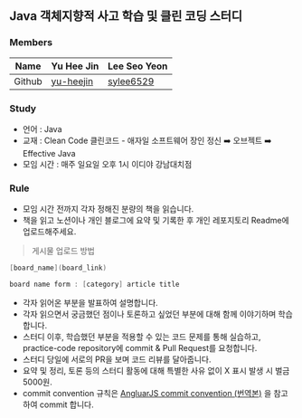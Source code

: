 ## Java 객체지향적 사고 학습 및 클린 코딩 스터디

### Members

| Name | Yu Hee Jin | Lee Seo Yeon |
| --- | --- | --- |
| Github | [yu-heejin](https://github.com/yu-heejin) | [sylee6529](https://github.com/sylee6529) |

### Study
- 언어 : Java
- 교재 : Clean Code 클린코드 - 애자일 소프트웨어 장인 정신 ➡️ 오브젝트 ➡️ Effective Java
- 모임 시간 : 매주 일요일 오후 1시 이디야 강남대치점

### Rule
- 모임 시간 전까지 각자 정해진 분량의 책을 읽습니다.
- 책을 읽고 노션이나 개인 블로그에 요약 및 기록한 후 개인 레포지토리 Readme에 업로드해주세요.
> 게시물 업로드 방법
> 
```java
[board_name](board_link)

board name form : [category] article title
```
- 각자 읽어온 부분을 발표하여 설명합니다.
- 각자 읽으면서 궁금했던 점이나 토론하고 싶었던 부분에 대해 함께 이야기하며 학습합니다.
- 스터디 이후, 학습했던 부분을 적용할 수 있는 코드 문제를 통해 실습하고, practice-code repository에 commit & Pull Request를 요청합니다.
- 스터디 당일에 서로의 PR을 보며 코드 리뷰를 달아줍니다.
- 요약 및 정리, 토론 등의 스터디 활동에 대해 특별한 사유 없이 X 표시 발생 시 벌금 5000원.   
- commit convention 규칙은 [AngluarJS commit convention (번역본)](https://velog.io/@outstandingboy/Git-%EC%BB%A4%EB%B0%8B-%EB%A9%94%EC%8B%9C%EC%A7%80-%EA%B7%9C%EC%95%BD-%EC%A0%95%EB%A6%AC-the-AngularJS-commit-conventions#%EC%BB%A4%EB%B0%8B-%EB%A9%94%EC%8B%9C%EC%A7%80-%ED%97%A4%EB%8D%94-commit-message-header) 을 참고하여 commit 합니다.
